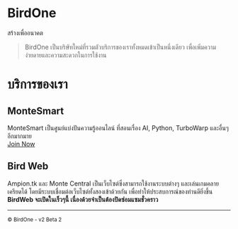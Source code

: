 # BirdOne

สร้างเพื่ออนาคต

>BirdOne เป็นบริษัทใหม่ที่รวมตัวบริการของเราทั้งหมดเข้าเป็นหนึ่งเดียว เพื่อเพิ่มความง่ายดายและความสะดวกในการใช้งาน

# บริการของเรา

## MonteSmart
MonteSmart เป็นศูนย์แบ่งปันความรู้ออนไลน์ ที่สอนเรื่อง AI, Python, TurboWarp และอื่นๆอีกมากมาย<br>
[Join Now](https://line.me/ti/g2/ZEVrNcb76N2PQJKK2RGqskWAxkyWWKLwWsWR1w)

## Bird Web
Ampion.tk และ Monte Central เป็นเว็บไซต์ซึ่งสามารถใช้งานระบบต่างๆ และเล่นเกมคลายเครียดได้ โดยมีระบบเชื่อมต่อเว็บไซต์ทั้งสองเข้าด้วยกัน เพื่อทำให้ประสบการณ์ของท่านดียิ่งขึ้น<br>
**BirdWeb จะเปิดในเร็วๆนี้ เนื่องด้วยจำเป็นต้องปิดซ่อมแซมชั่วคราว**

<hr>
<sub>&copy; BirdOne - v2 Beta 2</sub>
